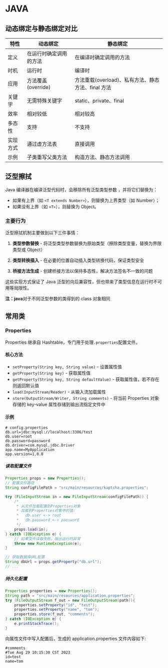# JAVA

## 动态绑定与静态绑定对比

| 特性     | 动态绑定               | 静态绑定                                           |
| -------- | ---------------------- | -------------------------------------------------- |
| 定义     | 在运行时确定调用的方法 | 在编译时确定调用的方法                             |
| 时机     | 运行时                 | 编译时                                             |
| 应用     | 方法覆盖(override)     | 方法重载(overload)、私有方法、静态方法、final 方法 |
| 关键字   | 无需特殊关键字         | static、private、final                             |
| 效率     | 相对较低               | 相对较高                                           |
| 多态性   | 支持                   | 不支持                                             |
| 实现方式 | 通过虚方法表           | 直接调用                                           |
| 示例     | 子类重写父类方法       | 构造方法、静态方法调用                             |

## 泛型擦拭

Java 编译器在编译泛型代码时，会移除所有泛型类型参数 ，并将它们替换为：

-   如果有上界（如 `<T extends Number>`），则替换为上界类型（如 Number）；
-   如果没有上界（如 `<T>`），则替换为 Object。

### 主要行为

泛型擦拭机制主要做到以下三件事情：

1. **类型参数替换** - 将泛型类型参数替换为原始类型（擦除类型变量，替换为界限类型或 Object）
2. **类型转换插入** - 在必要的位置自动插入类型转换代码，保证类型安全

3. **桥接方法生成** - 创建桥接方法以保持多态性，解决方法签名不一致的问题

这些实现方式保证了 Java 泛型的向后兼容性，但也带来了类型信息在运行时不可用等局限性。

**注：java**对于不同泛型参数的类得到的 class 对象相同

## 常用类

### Properties

Properties 继承自 Hashtable，专门用于处理`.properties`配置文件。

#### 核心方法

-   `setProperty(String key, String value)` - 设置属性值
-   `getProperty(String key)` - 获取属性值
-   `getProperty(String key, String defaultValue)` - 获取属性值，若不存在则返回默认值
-   `load(InputStream/Reader)` - 从输入流加载属性
-   `store(OutputStream/Writer, String comments)` - 将当前 Properties 对象存储的 key-value 属性存储到输出流指定文件中

#### 示例

```properties
# config.properties
db.url=jdbc:mysql://localhost:3306/test
db.user=root
db.password=password
db.driver=com.mysql.jdbc.Driver
app.name=MyApplication
app.version=1.0.0
```

##### 读取配置文件

```java
Properties props = new Properties();
// 配置文件路径
String configFilePath = "src/main/resources/kaptcha.properties";

try (FileInputStream in = new FileInputStream(configFilePath)) {
    /*
     * 从文件加载配置到Properties对象
     * 加载到Properties对象中的值:
     *   db.user <-> root
     *   db.password <-> password
     */
    props.load(in);
} catch (IOException e) {
    // 如果文件读取失败，抛出运行时异常
    throw new RuntimeException(e);
}

// 获取数据库URL配置
String dbUrl = props.getProperty("db.url");
// ...
```

##### 持久化配置

```java
Properties properties = new Properties();
String path = "src/main/resources/application.properties";
try (FileOutputStream f_out = new FileOutputStream(path)){
    properties.setProperty("id", "test");
    properties.setProperty("name", "tom");
    properties.store(f_out, "comments");
} catch (IOException e) {
    e.printStackTrace();
}
```

向属性文件中写入配置后，生成的 application.properties 文件内容如下:

```properties
#comments
#Tue Aug 29 10:15:30 CST 2023
id=test
name=tom
```
